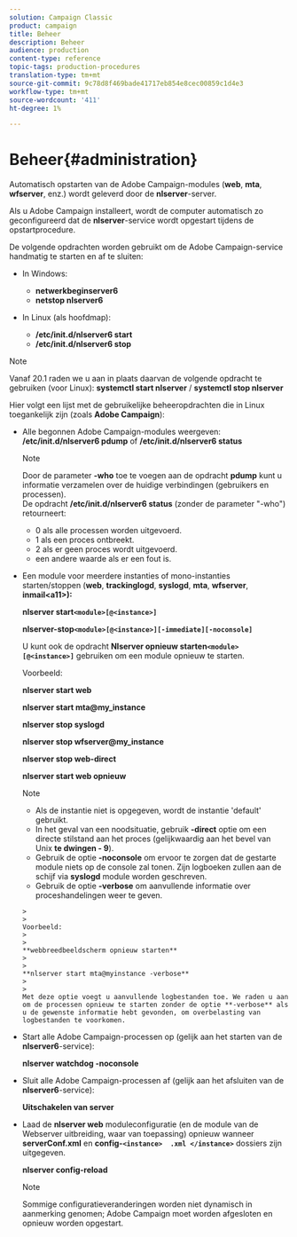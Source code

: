 ```yaml
---
solution: Campaign Classic
product: campaign
title: Beheer
description: Beheer
audience: production
content-type: reference
topic-tags: production-procedures
translation-type: tm+mt
source-git-commit: 9c78d8f469bade41717eb854e8cec00859c1d4e3
workflow-type: tm+mt
source-wordcount: '411'
ht-degree: 1%

---
```



# Beheer{#administration}

Automatisch opstarten van de Adobe Campaign-modules (**web**, **mta**, **wfserver**, enz.) wordt geleverd door de **nlserver**-server.

Als u Adobe Campaign installeert, wordt de computer automatisch zo geconfigureerd dat de **nlserver**-service wordt opgestart tijdens de opstartprocedure.

De volgende opdrachten worden gebruikt om de Adobe Campaign-service handmatig te starten en af te sluiten:

* In Windows:

   * **netwerkbeginserver6**
   * **netstop nlserver6**

* In Linux (als hoofdmap):

   * **/etc/init.d/nlserver6 start**
   * **/etc/init.d/nlserver6 stop**

>[!NOTE]
>
>Vanaf 20.1 raden we u aan in plaats daarvan de volgende opdracht te gebruiken (voor Linux): **systemctl start nlserver** / **systemctl stop nlserver**

Hier volgt een lijst met de gebruikelijke beheeropdrachten die in Linux toegankelijk zijn (zoals **Adobe Campaign**):

* Alle begonnen Adobe Campaign-modules weergeven: **/etc/init.d/nlserver6 pdump** of **/etc/init.d/nlserver6 status**

   >[!NOTE]
   >
   >Door de parameter **-who** toe te voegen aan de opdracht **pdump** kunt u informatie verzamelen over de huidige verbindingen (gebruikers en processen).\
   >De opdracht **/etc/init.d/nlserver6 status** (zonder de parameter &quot;-who&quot;) retourneert:
   >
   >    * 0 als alle processen worden uitgevoerd.
   >    * 1 als een proces ontbreekt.
   >    * 2 als er geen proces wordt uitgevoerd.
   >    * een andere waarde als er een fout is.


* Een module voor meerdere instanties of mono-instanties starten/stoppen (**web**, **trackinglogd**, **syslogd**, **mta**, **wfserver**, **inmail&lt;a11>):**

   **nlserver start`<module>[@<instance>]`**

   **nlserver-stop`<module>[@<instance>][-immediate][-noconsole]`**

   U kunt ook de opdracht **Nlserver opnieuw starten`<module>[@<instance>]`** gebruiken om een module opnieuw te starten.

   Voorbeeld:

   **nlserver start web**

   **nlserver start mta@my_instance**

   **nlserver stop syslogd**

   **nlserver stop wfserver@my_instance**

   **nlserver stop web-direct**

   **nlserver start web opnieuw**

   >[!NOTE]
   >
   >* Als de instantie niet is opgegeven, wordt de instantie &#39;default&#39; gebruikt.
   >* In het geval van een noodsituatie, gebruik **-direct** optie om een directe stilstand aan het proces (gelijkwaardig aan het bevel van Unix **te dwingen - 9**).
   >* Gebruik de optie **-noconsole** om ervoor te zorgen dat de gestarte module niets op de console zal tonen. Zijn logboeken zullen aan de schijf via **syslogd** module worden geschreven.
   >* Gebruik de optie **-verbose** om aanvullende informatie over proceshandelingen weer te geven.

      >
      >   
      Voorbeeld:
      >
      >   
      **webbreedbeeldscherm opnieuw starten**
      >
      >   
      **nlserver start mta@myinstance -verbose**
      >
      >   
      Met deze optie voegt u aanvullende logbestanden toe. We raden u aan om de processen opnieuw te starten zonder de optie **-verbose** als u de gewenste informatie hebt gevonden, om overbelasting van logbestanden te voorkomen.


* Start alle Adobe Campaign-processen op (gelijk aan het starten van de **nlserver6**-service):

   **nlserver watchdog -noconsole**

* Sluit alle Adobe Campaign-processen af (gelijk aan het afsluiten van de **nlserver6**-service):

   **Uitschakelen van server**

* Laad de **nlserver web** moduleconfiguratie (en de module van de Webserver uitbreiding, waar van toepassing) opnieuw wanneer **serverConf.xml** en **config-`<instance>  .xml </instance>`** dossiers zijn uitgegeven.

   **nlserver config-reload**

   >[!NOTE]
   >
   >Sommige configuratieveranderingen worden niet dynamisch in aanmerking genomen; Adobe Campaign moet worden afgesloten en opnieuw worden opgestart.

